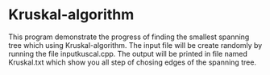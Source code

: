 # Kruskal-algorithm
This program demonstrate the progress of finding the smallest spanning tree which using Kruskal-algorithm.
The input file will be create randomly by running the file inputkuscal.cpp.
The output will be printed in file named Kruskal.txt which show you all step of chosing edges of the spanning tree.
